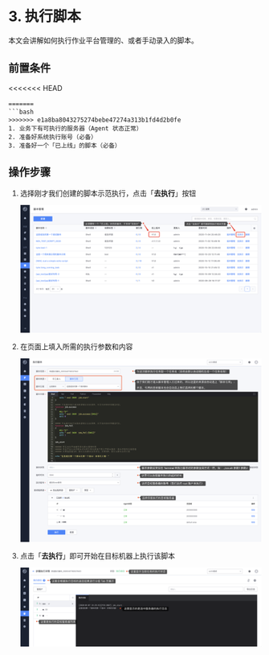 # 3. 执行脚本

本文会讲解如何执行作业平台管理的、或者手动录入的脚本。

## 前置条件

<<<<<<< HEAD
```plain
=======
```bash
>>>>>>> e1a8ba8043275274bebe47274a313b1fd4d2b0fe
1. 业务下有可执行的服务器（Agent 状态正常）
2. 准备好系统执行账号（必备）
3. 准备好一个「已上线」的脚本（必备）
```

## 操作步骤

1. 选择刚才我们创建的脚本示范执行，点击「**去执行**」按钮

   ![image-20201104205112651](media/image-20201104205112651.png)

2. 在页面上填入所需的执行参数和内容

   ![image-20200407192800545](media/image-20200407192800545.png)

3. 点击「**去执行**」即可开始在目标机器上执行该脚本

   ![image-20200407193241918](media/image-20200407193241918.png)